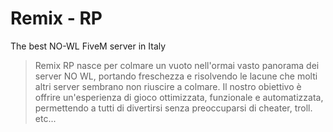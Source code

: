 # Remix - RP
The best NO-WL FiveM server in Italy

> Remix RP nasce per colmare un vuoto nell'ormai vasto panorama dei server NO WL, portando freschezza e risolvendo le lacune che molti altri server sembrano non riuscire a colmare. Il nostro obiettivo è offrire un'esperienza di gioco ottimizzata, funzionale e automatizzata, permettendo a tutti di divertirsi senza preoccuparsi di cheater, troll. etc...
